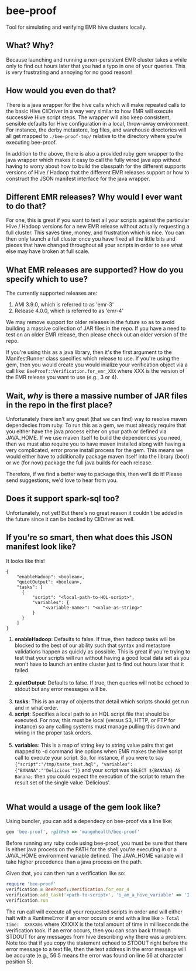 # bee-proof
Tool for simulating and verifying EMR hive clusters locally.

## What? Why?
Because launching and running a non-persistent EMR cluster takes a while only to find out hours later that you had a typo in one of your queries.  This is very frustrating and annoying for no good reason!

## How would you even do that?
There is a java wrapper for the hive calls which will make repeated calls to the basic Hive CliDriver in a way very similar to how EMR will execute successive Hive script steps.  The wrapper will also keep consistent, sensible defaults for Hive configuration in a local, throw-away environment.  For instance, the derby metastore, log files, and warehouse directories will all get mapped to `./bee-proof-tmp/` relative to the directory where you're executing bee-proof.

In addition to the above, there is also a provided ruby gem wrapper to the java wrapper which makes it easy to call the fully wired java app without having to worry about how to build the classpath for the different supports versions of Hive / Hadoop that the different EMR releases support or how to construct the JSON manifest interface for the java wrapper.

## Different EMR releases?  Why would I ever want to do that?
For one, this is great if you want to test all your scripts against the particular Hive / Hadoop versions for a new EMR release without actually requesting a full cluster.  This saves time, money, and frustration which is nice.  You can then only launch a full cluster once you have fixed all the little bits and pieces that have changed throughout all your scripts in order to see what else may have broken at full scale.

## What EMR releases are supported? How do you specify which to use?
The currently supported releases are:

1. AMI 3.9.0, which is referred to as 'emr-3'
2. Release 4.0.0, which is referred to as 'emr-4'

We may remove support for older releases in the future so as to avoid building a massive collection of JAR files in the repo.  If you have a need to test on an older EMR release, then please check out an older version of the repo.

If you're using this as a java library, then it's the first argument to the ManifestRunner class specifies which release to use.  If you're using the gem, then you would create you would inialize your verification object via a call like:  `BeeProof::Verification.for_emr_XXX` where XXX is the version of the EMR release you want to use (e.g., 3 or 4).

## Wait, *why* is there a massive number of JAR files in the repo in the first place?
Unfortunately there isn't any great (that we can find) way to resolve maven dependecies from ruby.  To run this as a gem, we must already require that you either have the java process either on your path or defined via JAVA_HOME.  If we use maven itself to build the dependencies you need, then we must also require you to have maven installed along with having a very complicated, error prone install process for the gem.  This means we would either have to additionally package maven itself into the library (boo!) or we (for now) package the full java builds for each release.

Therefore, if we find a better way to package this, then we'll do it!  Please send suggestions, we'd love to hear from you.

## Does it support spark-sql too?
Unfortunately, not yet!  But there's no great reason it couldn't be added in the future since it can be backed by CliDriver as well.

## If you're so smart, then what does this JSON manifest look like?
It looks like this!

```
{
    "enableHadoop": <boolean>,
    "quietOutput": <boolean>,
    "tasks": [
      {
          "script": "<local-path-to-HQL-script>",
          "variables": {
              "<variable-name>": "<value-as-string>"
          }
      }
    ]
}
```

1. **enableHadoop**: Defaults to false.  If true, then hadoop tasks will be blocked to the best of our ability such that syntax and metastore validations happen as quickly as possible.  This is great if you're trying to test that your scripts will run without having a good local data set as you won't have to launch an entire cluster just to find out hours later that it failed.<br/><br/>
2. **quietOutput**: Defaults to false.  If true, then queries will not be echoed to stdout but any error messages will be.<br/><br/>
3. **tasks**:  This is an array of objects that detail which scripts should get run and in what order.
  4. **script**:  Specifies a local path to an HQL script file that should be executed.  For now, this must be local (versus S3, HTTP, or FTP for instance) so any calling systems must manage pulling this down and wiring in the proper task orders.<br/><br/>
  5. **variables**:  This is a map of string key to string value pairs that get mapped to -d command line options when EMR makes the hive script call to execute your script.  So, for instance, if you were to say `{"script":"/tmp/taste_test.hql", "variables": {"BANANA":"'Delicious'"}}` and your script was `SELECT ${BANANA} AS Banana;` then you could expect the execution of the script to return the result set of the single value 'Delicious'.<br/><br/>

## What would a usage of the gem look like?
Using bundler, you can add a dependecy on bee-proof via a line like:

```ruby
gem 'bee-proof', :github => 'mangohealth/bee-proof'
```

Before running any ruby code using bee-proof, you must be sure that there is either java process on the PATH for the shell you're executing in or a JAVA_HOME environment variable defined.  The JAVA_HOME variable will take higher precedence than a java process on the path.

Given that, you can then run a verification like so:

```ruby
require 'bee-proof'
verification = BeeProof::Verification.for_emr_4
verification.add_task('<path-to-script>', 'i_am_a_hive_variable' => 'I have a value!')
verification.run
```

The run call will execute all your requested scripts in order and will either halt with a RuntimeError if an error occurs or end with a line like `> Total time:  XXXXXms` where XXXXX is the total amount of time in milliseconds the verification took.  If an error occurs, then you can scan back through STDOUT for any messages from hive describing why there was a problem.  Note too that if you copy the statement echoed to STDOUT right before the error message to a text file, then the text address in the error message will be accurate (e.g., 56:5 means the error was found on line 56 at character position 5).
